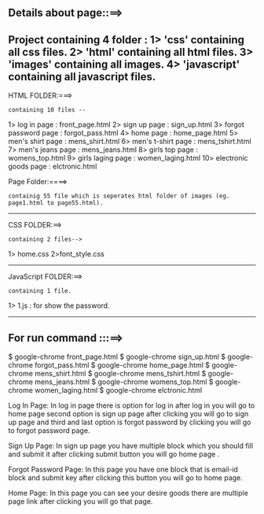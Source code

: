 
Details about page::==>
-------------------

Project containing 4 folder :
1> 'css'  containing all css files.
2> 'html'  containing all html files.
3> 'images' containing all images.
4> 'javascript' containing all javascript files.
---------------------------------------------------------------------------------------------------------------
HTML FOLDER:===>
 	
	containing 10 files --

1> log in page                : front_page.html
2> sign up page               : sign_up.html
3> forgot password page       : forgot_pass.html
4> home page                  : home_page.html
5> men's shirt page           : mens_shirt.html
6> men's t-shirt page         : mens_tshirt.html
7> men's jeans page           : mens_jeans.html
8> girls top page             : womens_top.html
9> girls laging page          : women_laging.html
10> electronic goods page     : elctronic.html

Page Folder:====>

	containig 55 file which is seperates html folder of images (eg. page1.html to page55.html).

-------------------------------------------------------------------------------------------------------------------
CSS FOLDER:==>
	
	containing 2 files-->
	
1> home.css
2>font_style.css

-----------------
JavaScript FOLDER:==>

	containing 1 file.
		
1> 1.js : for show the password.

------------------------------------------------------------------------------------------------------------------
For run command :::==>
----------------       

$ google-chrome front_page.html
$ google-chrome sign_up.html
$ google-chrome forgot_pass.html
$ google-chrome home_page.html
$ google-chrome mens_shirt.html
$ google-chrome mens_tshirt.html
$ google-chrome mens_jeans.html
$ google-chrome womens_top.html
$ google-chrome women_laging.html
$ google-chrome elctronic.html

Log In Page: In log in page there is option for log in after log in you will go to home page second option is sign up page after clicking you will go to sign up page and third and last option is forgot password by clicking you will go to forgot password page.

Sign Up Page: In sign up page you have multiple block which you should fill and submit it after clicking submit button you will go home page .

Forgot Password Page: In this page you have one block that is email-id block and submit key after clicking this button you will go to home page.

Home Page: In this page you can see your desire goods there are multiple page link after clicking you will go that page.
